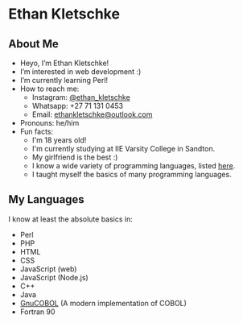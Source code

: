 # Ethan Kletschke

## About Me
- Heyo, I’m Ethan Kletschke!
- I’m interested in web development :)
- I’m currently learning Perl!
- How to reach me:
  - Instagram: [@ethan_kletschke](https://www.instagram.com/ethan_kletschke)
  - Whatsapp: +27 71 131 0453
  - Email: <a href="mailto:ethankletschke@outlook.com">ethankletschke@outlook.com</a>
- Pronouns: he/him
- Fun facts:
  - I'm 18 years old!
  - I'm currently studying at IIE Varsity College in Sandton.
  - My girlfriend is the best :)
  - I know a wide variety of programming languages, listed [here](#my-languages).
  - I taught myself the basics of many programming languages.

## My Languages

I know at least the absolute basics in:
- Perl
- PHP
- HTML
- CSS
- JavaScript (web)
- JavaScript (Node.js)
- C++ 
- Java
- [GnuCOBOL](https://gnucobol.sourceforge.io/) (A modern implementation of COBOL)
- Fortran 90
